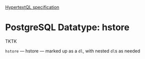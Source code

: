[HypertextQL specification](../../../)

# PostgreSQL Datatype: hstore

TKTK

`hstore` — hstore — marked up as a `dl`, with nested `dl`s as needed
